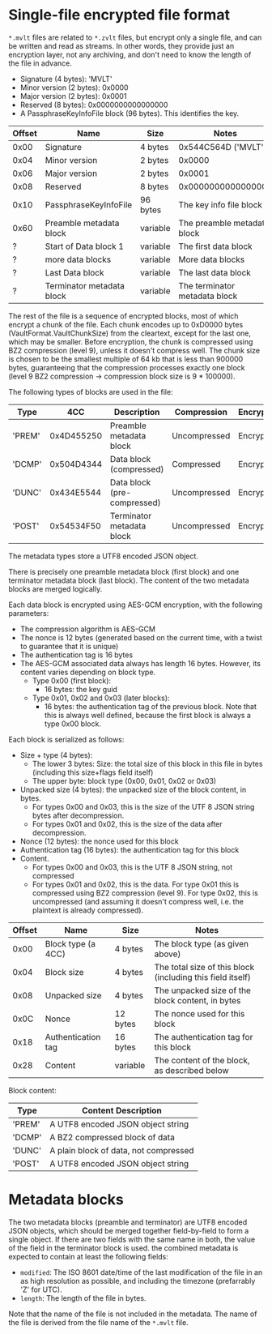 ﻿# Single-file encrypted file format

`*.mvlt` files are related to `*.zvlt` files, but encrypt only a single file,
and can be written and read as streams.
In other words, they provide just an encryption layer, not any archiving,
and don't need to know the length of the file in advance.

* Signature (4 bytes): 'MVLT'
* Minor version (2 bytes): 0x0000
* Major version (2 bytes): 0x0001
* Reserved (8 bytes): 0x0000000000000000
* A PassphraseKeyInfoFile block (96 bytes). This identifies the key.

| Offset | Name | Size | Notes |
| --- | --- | --- | --- |
| 0x00 | Signature | 4 bytes | 0x544C564D ('MVLT') |
| 0x04 | Minor version | 2 bytes | 0x0000 |
| 0x06 | Major version | 2 bytes | 0x0001 |
| 0x08 | Reserved | 8 bytes | 0x0000000000000000 |
| 0x10 | PassphraseKeyInfoFile | 96 bytes | The key info file block |
| 0x60 | Preamble metadata block | variable | The preamble metadata block |
| ? | Start of Data block 1 | variable | The first data block |
| ? | more data blocks | variable | More data blocks |
| ? | Last Data block | variable | The last data block |
| ? | Terminator metadata block | variable | The terminator metadata block |

The rest of the file is a sequence of encrypted blocks, most of which
encrypt a chunk of the file. Each chunk encodes up to 0xD0000 bytes 
(VaultFormat.VaultChunkSize) from the cleartext, except for the last
one, which may be smaller. Before encryption, the chunk is compressed
using BZ2 compression (level 9), unless it doesn't compress well.
The chunk size is chosen to be the smallest multiple of 64 kb that is
less than 900000 bytes, guaranteeing that the compression processes exactly
one block (level 9 BZ2 compression -> compression block size is 9 * 100000).

The following types of blocks are used in the file:

| Type | 4CC | Description | Compression | Encryption |
| --- | --- | --- | --- | --- |
| 'PREM' | 0x4D455250  | Preamble metadata block | Uncompressed | Encrypted |
| 'DCMP' | 0x504D4344 | Data block (compressed) | Compressed | Encrypted |
| 'DUNC' | 0x434E5544 | Data block (pre-compressed) | Uncompressed | Encrypted |
| 'POST' | 0x54534F50 | Terminator metadata block | Uncompressed | Encrypted |

The metadata types store a UTF8 encoded JSON object.

There is precisely one preamble metadata block (first block) and one terminator
metadata block (last block). The content of the two metadata blocks are merged
logically.

Each data block is encrypted using AES-GCM encryption, with the following
parameters:
* The compression algorithm is AES-GCM
* The nonce is 12 bytes (generated based on the current time, with a twist
  to guarantee that it is unique)
* The authentication tag is 16 bytes
* The AES-GCM associated data always has length 16 bytes. However, its content
  varies depending on block type.
  * Type 0x00 (first block):
    * 16 bytes: the key guid
  * Type 0x01, 0x02 and 0x03 (later blocks):
    * 16 bytes: the authentication tag of the previous block. Note that this
      is always well defined, because the first block is always a type 0x00
      block.

Each block is serialized as follows:
* Size + type (4 bytes):
  * The lower 3 bytes: Size: the total size of this block in this file in bytes
    (including this size+flags field itself)
  * The upper byte: block type (0x00, 0x01, 0x02 or 0x03)    
* Unpacked size (4 bytes): the unpacked size of the block content, in bytes.
  * For types 0x00 and 0x03, this is the size of the UTF 8 JSON string bytes
    after decompression.
  * For types 0x01 and 0x02, this is the size of the data after decompression.
* Nonce (12 bytes): the nonce used for this block
* Authentication tag (16 bytes): the authentication tag for this block
* Content.
  * For types 0x00 and 0x03, this is the UTF 8 JSON string, not compressed
  * For types 0x01 and 0x02, this is the data. For type 0x01 this is
    compressed using BZ2 compression (level 9). For type 0x02, this is
    uncompressed (and assuming it doesn't compress well, i.e. the plaintext
    is already compressed).

| Offset | Name | Size | Notes |
| --- | --- | --- | --- |
| 0x00 | Block type (a 4CC) | 4 bytes | The block type (as given above) |
| 0x04 | Block size | 4 bytes | The total size of this block (including this field itself) |
| 0x08 | Unpacked size | 4 bytes | The unpacked size of the block content, in bytes |
| 0x0C | Nonce | 12 bytes | The nonce used for this block |
| 0x18 | Authentication tag | 16 bytes | The authentication tag for this block |
| 0x28 | Content | variable | The content of the block, as described below |

Block content:

| Type | Content Description |
| --- | --- |
| 'PREM' | A UTF8 encoded JSON object string |
| 'DCMP' | A BZ2 compressed block of data |
| 'DUNC' | A plain block of data, not compressed |
| 'POST' | A UTF8 encoded JSON object string |

# Metadata blocks

The two metadata blocks (preamble and terminator) are UTF8 encoded JSON
objects, which should be merged together field-by-field to form a single object.
If there are two fields with the same name in both, the value of the field in the
terminator block is used. the combined metadata is expected to contain at least
the following fields:

* `modified`: The ISO 8601 date/time of the last modification of the file in an
  as high resolution as possible, and including the timezone (prefarrably 'Z' for
  UTC).
* `length`: The length of the file in bytes.

Note that the name of the file is not included in the metadata. The name of the file
is derived from the file name of the `*.mvlt` file.


